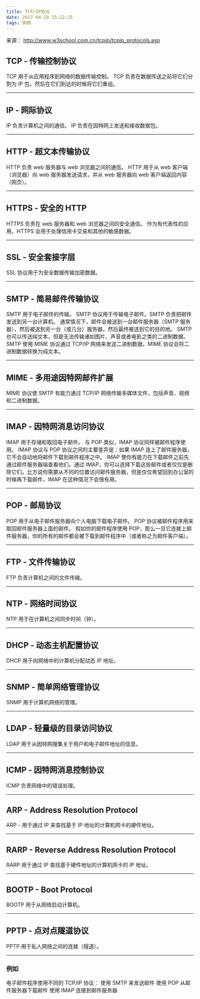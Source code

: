 ```yaml
---
title: TCP/IP协议
date: 2017-04-19 15:22:15
tags: 网络
---
```

来源： http://www.w3school.com.cn/tcpip/tcpip_protocols.asp
## TCP - 传输控制协议
TCP 用于从应用程序到网络的数据传输控制。
TCP 负责在数据传送之前将它们分割为 IP 包，然后在它们到达的时候将它们重组。
***
## IP - 网际协议
IP 负责计算机之间的通信。
IP 负责在因特网上发送和接收数据包。
***
## HTTP - 超文本传输协议
HTTP 负责 web 服务器与 web 浏览器之间的通信。
HTTP 用于从 web 客户端（浏览器）向 web 服务器发送请求，并从 web 服务器向 web 客户端返回内容（网页）。
***
## HTTPS - 安全的 HTTP
HTTPS 负责在 web 服务器和 web 浏览器之间的安全通信。
作为有代表性的应用，HTTPS 会用于处理信用卡交易和其他的敏感数据。
***
## SSL - 安全套接字层
SSL 协议用于为安全数据传输加密数据。
***
## SMTP - 简易邮件传输协议
SMTP 用于电子邮件的传输。
SMTP 协议用于传输电子邮件。SMTP 负责把邮件发送到另一台计算机。
通常情况下，邮件会被送到一台邮件服务器（SMTP 服务器），然后被送到另一台（或几台）服务器，然后最终被送到它的目的地。
SMTP 也可以传送纯文本，但是无法传输诸如图片、声音或者电影之类的二进制数据。
SMTP 使用 MIME 协议通过 TCP/IP 网络来发送二进制数据。MIME 协议会将二进制数据转换为纯文本。
***
## MIME - 多用途因特网邮件扩展
MIME 协议使 SMTP 有能力通过 TCP/IP 网络传输多媒体文件，包括声音、视频和二进制数据。
***
## IMAP - 因特网消息访问协议
IMAP 用于存储和取回电子邮件。
与 POP 类似，IMAP 协议同样被邮件程序使用。
IMAP 协议与 POP 协议之间的主要差异是：如果 IMAP 连上了邮件服务器，它不会自动地将邮件下载到邮件程序之中。
IMAP 使你有能力在下载邮件之前先通过邮件服务器端查看他们。通过 IMAP，你可以选择下载这些邮件或者仅仅是删除它们。比方说你需要从不同的位置访问邮件服务器，但是仅仅希望回到办公室的时候再下载邮件，IMAP 在这种情况下会很有用。
***
## POP - 邮局协议
POP 用于从电子邮件服务器向个人电脑下载电子邮件。
POP 协议被邮件程序用来取回邮件服务器上面的邮件。
假如你的邮件程序使用 POP，那么一旦它连接上邮件服务器，你的所有的邮件都会被下载到邮件程序中（或者称之为邮件客户端）。
***
## FTP - 文件传输协议
FTP 负责计算机之间的文件传输。
***
## NTP - 网络时间协议
NTP 用于在计算机之间同步时间（钟）。
***
## DHCP - 动态主机配置协议
DHCP 用于向网络中的计算机分配动态 IP 地址。
***
## SNMP - 简单网络管理协议
SNMP 用于计算机网络的管理。
***
## LDAP - 轻量级的目录访问协议
LDAP 用于从因特网搜集关于用户和电子邮件地址的信息。
***
## ICMP - 因特网消息控制协议
ICMP 负责网络中的错误处理。
***
## ARP - Address Resolution Protocol
ARP - 用于通过 IP 来查找基于 IP 地址的计算机网卡的硬件地址。
***
## RARP - Reverse Address Resolution Protocol
RARP 用于通过 IP 查找基于硬件地址的计算机网卡的 IP 地址。
***
## BOOTP - Boot Protocol
BOOTP 用于从网络启动计算机。
***
## PPTP - 点对点隧道协议
PPTP 用于私人网络之间的连接（隧道）。
***
### 例如
电子邮件程序使用不同的 TCP/IP 协议：
使用 SMTP 来发送邮件
使用 POP 从邮件服务器下载邮件
使用 IMAP 连接到邮件服务器
